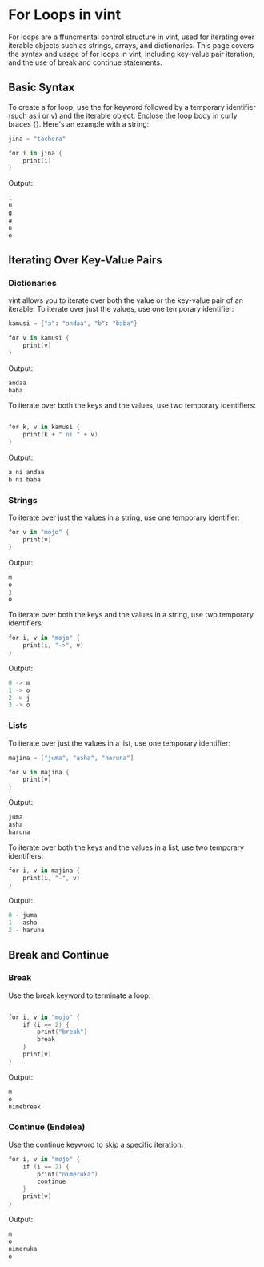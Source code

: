 # For Loops in vint

For loops are a ffuncmental control structure in vint, used for iterating over iterable objects such as strings, arrays, and dictionaries. This page covers the syntax and usage of for loops in vint, including key-value pair iteration, and the use of break and continue statements.

## Basic Syntax

To create a for loop, use the for keyword followed by a temporary identifier (such as i or v) and the iterable object. Enclose the loop body in curly braces {}. Here's an example with a string:

```s
jina = "tachera"

for i in jina {
    print(i)
}
```
Output:

```s
l
u
g
a
n
o
```

## Iterating Over Key-Value Pairs

### Dictionaries

vint allows you to iterate over both the value or the key-value pair of an iterable. To iterate over just the values, use one temporary identifier:

```s
kamusi = {"a": "andaa", "b": "baba"}

for v in kamusi {
    print(v)
}
```

Output:

```s
andaa
baba
```
To iterate over both the keys and the values, use two temporary identifiers:

```s

for k, v in kamusi {
    print(k + " ni " + v)
}
```
Output:

```s
a ni andaa
b ni baba
```

### Strings

To iterate over just the values in a string, use one temporary identifier:

```s
for v in "mojo" {
    print(v)
}
```

Output:
```s
m
o
j
o
```
To iterate over both the keys and the values in a string, use two temporary identifiers:

```s
for i, v in "mojo" {
    print(i, "->", v)
}
```
Output:
```s
0 -> m
1 -> o
2 -> j
3 -> o
```

### Lists

To iterate over just the values in a list, use one temporary identifier:

```s
majina = ["juma", "asha", "haruna"]

for v in majina {
    print(v)
}
```

Output:

```s
juma
asha
haruna
```

To iterate over both the keys and the values in a list, use two temporary identifiers:

```s
for i, v in majina {
    print(i, "-", v)
}
```

Output:

```s
0 - juma
1 - asha
2 - haruna
```

## Break  and Continue 

### Break 

Use the break keyword to terminate a loop:

```s

for i, v in "mojo" {
    if (i == 2) {
        print("break")
        break
    }
    print(v)
}
```

Output:

```s
m
o
nimebreak
```

### Continue (Endelea)

Use the continue keyword to skip a specific iteration:

```s
for i, v in "mojo" {
    if (i == 2) {
        print("nimeruka")
        continue
    }
    print(v)
}
```

Output:

```s
m
o
nimeruka
o
```